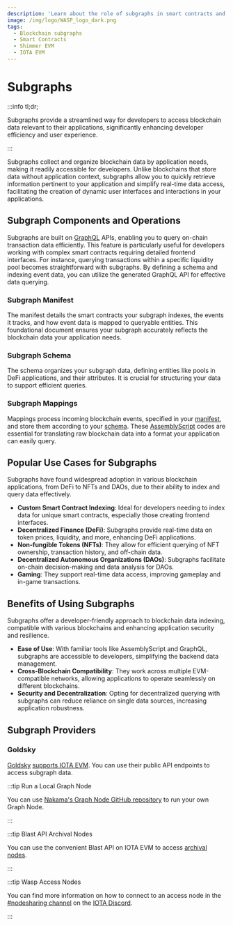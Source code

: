 ```yaml
---
description: 'Learn about the role of subgraphs in smart contracts and how they can provide indexed blockchain data to your smart contracts.'
image: /img/logo/WASP_logo_dark.png
tags:
  - Blockchain subgraphs
  - Smart Contracts
  - Shimmer EVM
  - IOTA EVM 
---
```


# Subgraphs

:::info tl;dr;

Subgraphs provide a streamlined way for developers to access blockchain data relevant to their applications,
significantly enhancing developer efficiency and user experience.

:::

Subgraphs collect and organize blockchain data by application needs, making it readily accessible for developers. Unlike
blockchains that store data without application context, subgraphs allow you to quickly retrieve information pertinent
to your application and simplify real-time data access, facilitating the creation of
dynamic user interfaces and interactions in your applications.

## Subgraph Components and Operations

Subgraphs are built on [GraphQL](https://graphql.org/) APIs, enabling you to query on-chain transaction data
efficiently.
This feature is particularly useful for developers working with complex smart contracts requiring detailed frontend
interfaces. For instance, querying transactions within a specific liquidity pool becomes straightforward with subgraphs.
By defining a schema and indexing event data, you can utilize the generated GraphQL API for effective data querying.

### Subgraph Manifest

The manifest details the smart contracts your subgraph indexes, the events it tracks, and how event data is mapped to
queryable entities. This foundational document ensures your subgraph accurately reflects the blockchain data your
application needs.

### Subgraph Schema

The schema organizes your subgraph data, defining entities like pools in DeFi applications, and their attributes. It is
crucial for structuring your data to support efficient queries.

### Subgraph Mappings

Mappings process incoming blockchain events, specified in your [manifest](#subgraph-manifest), and store them
according to your [schema](#subgraph-schema).
These [AssemblyScript](https://www.assemblyscript.org/) codes are essential for translating raw blockchain data into a
format your application can easily query.

## Popular Use Cases for Subgraphs

Subgraphs have found widespread adoption in various blockchain applications, from DeFi to NFTs and DAOs, due to their
ability to index and query data effectively.

* **Custom Smart Contract Indexing**: Ideal for developers needing to index data for unique smart contracts, especially
  those creating frontend interfaces.
* **Decentralized Finance (DeFi)**: Subgraphs provide real-time data on token prices, liquidity, and more, enhancing
  DeFi
  applications.
* **Non-fungible Tokens (NFTs)**: They allow for efficient querying of NFT ownership, transaction history, and off-chain
  data.
* **Decentralized Autonomous Organizations (DAOs)**: Subgraphs facilitate on-chain decision-making and data analysis for
  DAOs.
* **Gaming**: They support real-time data access, improving gameplay and in-game transactions.

## Benefits of Using Subgraphs

Subgraphs offer a developer-friendly approach to blockchain data indexing, compatible with various blockchains and
enhancing application security and resilience.

* **Ease of Use**: With familiar tools like AssemblyScript and GraphQL, subgraphs are accessible to developers,
  simplifying
  the backend data management.
* **Cross-Blockchain Compatibility**: They work across multiple EVM-compatible networks, allowing applications to
  operate
  seamlessly on different blockchains.
* **Security and Decentralization**: Opting for decentralized querying with subgraphs can reduce reliance on single data
  sources, increasing application robustness.

## Subgraph Providers

### Goldsky

[Goldsky](https://goldsky.com/products/subgraphs) [supports IOTA EVM](https://docs.goldsky.com/chains/supported-networks).
You can use their public API endpoints to access subgraph data.

:::tip Run a Local Graph Node

You can use [Nakama's Graph Node GitHub repository](https://github.com/nakamaio/graph-node) to run your own Graph Node.

:::

:::tip Blast API Archival Nodes

You can use the convenient Blast API on IOTA EVM to access [archival nodes](blastAPI.md#archival-nodes).

:::

:::tip Wasp Access Nodes

You can find more information on how to connect to an access node in the
[#nodesharing channel](https://discordapp.com/channels/397872799483428865/398600007378272256) on the [IOTA Discord](https://discord.iota.org/).

:::


